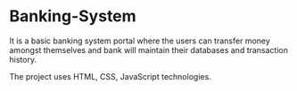 # Banking-System

It is a basic banking system portal where the users can transfer money amongst themselves and bank will maintain their databases and transaction history.

The project uses  HTML, CSS, JavaScript technologies.

